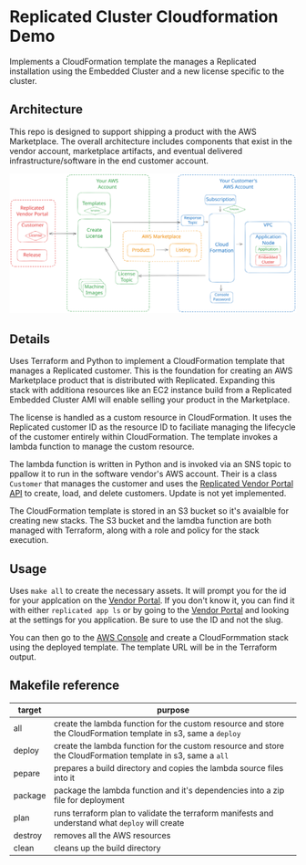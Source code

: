 # Replicated Cluster Cloudformation Demo
   
Implements a CloudFormation template the manages a Replicated installation
using the Embedded Cluster and a new license specific to the cluster.

Architecture
------------

This repo is designed to support shipping a product with the AWS Marketplace.
The overall architecture includes components that exist in the vendor account,
marketplace artifacts, and eventual delivered infrastructure/software in the
end customer account.

![Architecture diagram showing components in the vendor account, customer account, and provided by Amazon](./img/architecture.svg)

Details
-------

Uses Terraform and Python to implement a CloudFormation template that
manages a Replicated customer. This is the foundation for creating an
AWS Marketplace product that is distributed with Replicated. Expanding
this stack with additiona resources like an EC2 instance build from a
Replicated Embedded Cluster AMI will enable selling your product in
the Marketplace.

The license is handled as a custom resource in CloudFormation. It uses
the Replicated customer ID as the resource ID to faciliate managing the
lifecycle of the customer entirely within CloudFormation. The template
invokes a lambda function to manage the custom resource.

The lambda function is written in Python and is invoked via an SNS topic to
ppallow it to run in the software vendor's AWS account. Their is a class
`Customer` that manages the customer and uses the [Replicated Vendor Portal
API](https://replicated-vendor-api.readme.io/reference) to create, load, and
delete customers. Update is not yet implemented.

The CloudFormation template is stored in an S3 bucket so it's avaialble
for creating new stacks. The S3 bucket and the lamdba function are both
managed with Terraform, along with a role and policy for the stack
execution.

Usage
-----

Uses `make all` to create the necessary assets. It will prompt you for the id
for your applcation on the [Vendor Portal](https://vendor.replicated.com). If you don't know it, you can find it
  with either `replicated app ls` or by going to the [Vendor Portal](https://vendor.replicated.com) and looking
  at the settings for you application. Be sure to use the ID and not the slug.

You can then go to the [AWS Console](https://console.aws.amazon.com) and create
a CloudFormmation stack using the deployed template. The template URL will be
in the Terraform output.

## Makefile reference
| target | purpose |
|--------|----------|
| all     | create the lambda function for the custom resource and store the CloudFormation template in s3, same a `deploy` |
| deploy  | create the lambda function for the custom resource and store the CloudFormation template in s3, same a `all` |
| pepare  | prepares a build directory and copies the lambda source files into it |
| package | package the lambda function and it's dependencies into a zip file for deployment |
| plan    | runs terraform plan to validate the terraform manifests and understand what `deploy` will create |
| destroy | removes all the AWS resources |
| clean   | cleans up the build directory |


